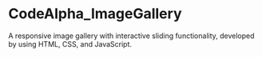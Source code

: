 # CodeAlpha_ImageGallery
A responsive image gallery with interactive sliding functionality, developed by using HTML, CSS, and JavaScript.
